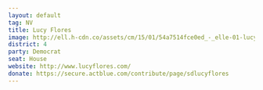```yaml
---
layout: default
tag: NV
title: Lucy Flores
image: http://ell.h-cdn.co/assets/cm/15/01/54a7514fce0ed_-_elle-01-lucy-h-elh.jpg
district: 4
party: Democrat
seat: House
website: http://www.lucyflores.com/
donate: https://secure.actblue.com/contribute/page/sdlucyflores
---
```

